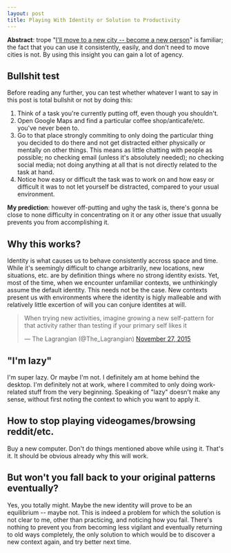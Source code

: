 ```yaml
---
layout: post
title: Playing With Identity or Solution to Productivity
---
```


**Abstract**: trope "[I'll move to a new city -- become a new person](http://garybasin.com/2015/12/28/routine-power-and-peril/)" is familiar; the fact that you can use it consistently, easily, and don't need to move cities is not. By using this insight you can gain a lot of agency.

## Bullshit test

Before reading any further, you can test whether whatever I want to say in this post is total bullshit or not by doing this:

<!--excerpt-->

1. Think of a task you're currently putting off, even though you shouldn't.
2. Open Google Maps and find a particular coffee shop/anticafe/etc. you've never been to.
3. Go to that place strongly commiting to only doing the particular thing you decided to do there and not get distracted either physically or mentally on other things. This means as little chatting with people as possible; no checking email (unless it's absolutely needed); no checking social media; not doing anything at all that is not directly related to the task at hand.
4. Notice how easy or difficult the task was to work on and how easy or difficult it was to not let yourself be distracted, compared to your usual environment.

**My prediction**: however off-putting and ughy the task is, there's gonna be close to none difficulty in concentrating on it or any other issue that usually prevents you from accomplishing it.

## Why this works?

Identity is what causes us to behave consistently accross space and time. While it's seemingly difficult to change arbitrarily, new locations, new situations, etc. are by definition things where no strong identity exists. Yet, most of the time, when we encounter unfamiliar contexts, we unthinkingly assume the default identity. This needs not be the case. New contexts present us with environments where the identity is higly malleable and with relatively little excertion of will you can conjure identites at will.

<blockquote class="twitter-tweet tw-align-center" data-lang="en"><p lang="en" dir="ltr">When trying new activities, imagine growing a new self-pattern for that activity rather than testing if your primary self likes it</p>&mdash; The Lagrangian (@The_Lagrangian) <a href="https://twitter.com/The_Lagrangian/status/670332250089762816">November 27, 2015</a></blockquote>
<script async src="//platform.twitter.com/widgets.js" charset="utf-8"></script>

## "I'm lazy"

I'm super lazy. Or maybe I'm not. I definitely am at home behind the desktop. I'm definitely not at work, where I commited to only doing work-related stuff from the very beginning. Speaking of "lazy" doesn't make any sense, without first noting the context to which you want to apply it.

## How to stop playing videogames/browsing reddit/etc.

Buy a new computer. Don't do things mentioned above while using it. That's it. It should be obvious already why this will work.

## But won't you fall back to your original patterns eventually?

Yes, you totally might. Maybe the new identity will prove to be an equilibrium -- maybe not. This is indeed a problem for which the solution is not clear to me, other than practicing, and noticing how you fail. There's nothing to prevent you from becoming less vigilant and eventually returning to old ways completely, the only solution to which would be to discover a new context again, and try better next time.